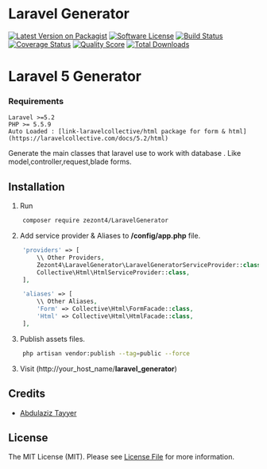 # Laravel Generator

[![Latest Version on Packagist][ico-version]][link-packagist]
[![Software License][ico-license]](LICENSE.md)
[![Build Status][ico-travis]][link-travis]
[![Coverage Status][ico-scrutinizer]][link-scrutinizer]
[![Quality Score][ico-code-quality]][link-code-quality]
[![Total Downloads][ico-downloads]][link-downloads]

# Laravel 5 Generator

### Requirements
    Laravel >=5.2
    PHP >= 5.5.9
    Auto Loaded : [link-laravelcollective/html package for form & html](https://laravelcollective.com/docs/5.2/html)

Generate the main classes that laravel use to work with database . Like model,controller,request,blade forms.

## Installation

1. Run
``` bash
    composer require zezont4/LaravelGenerator
```

2. Add service provider & Aliases to **/config/app.php** file.
``` php
    'providers' => [
        \\ Other Providers,
        Zezont4\LaravelGenerator\LaravelGeneratorServiceProvider::class,
        Collective\Html\HtmlServiceProvider::class,
    ],

    'aliases' => [
        \\ Other Aliases,
        'Form' => Collective\Html\FormFacade::class,
        'Html' => Collective\Html\HtmlFacade::class,
    ],
```

3. Publish assets files.
``` bash
    php artisan vendor:publish --tag=public --force
```

3. Visit (http://your_host_name/**laravel_generator**)

## Credits

- [Abdulaziz Tayyer][link-author]

## License

The MIT License (MIT). Please see [License File](LICENSE.md) for more information.

[ico-version]: https://img.shields.io/packagist/v/zezont4/LaravelGenerator.svg?style=flat-square
[ico-license]: https://img.shields.io/badge/license-MIT-brightgreen.svg?style=flat-square
[ico-travis]: https://img.shields.io/travis/zezont4/LaravelGenerator/master.svg?style=flat-square
[ico-scrutinizer]: https://img.shields.io/scrutinizer/coverage/g/zezont4/LaravelGenerator.svg?style=flat-square
[ico-code-quality]: https://img.shields.io/scrutinizer/g/zezont4/LaravelGenerator.svg?style=flat-square
[ico-downloads]: https://img.shields.io/packagist/dt/zezont4/LaravelGenerator.svg?style=flat-square

[link-packagist]: https://packagist.org/packages/zezont4/LaravelGenerator
[link-travis]: https://travis-ci.org/zezont4/LaravelGenerator
[link-scrutinizer]: https://scrutinizer-ci.com/g/zezont4/LaravelGenerator/code-structure
[link-code-quality]: https://scrutinizer-ci.com/g/zezont4/LaravelGenerator
[link-downloads]: https://packagist.org/packages/zezont4/LaravelGenerator
[link-author]: https://github.com/zezont4
[link-contributors]: ../../contributors
